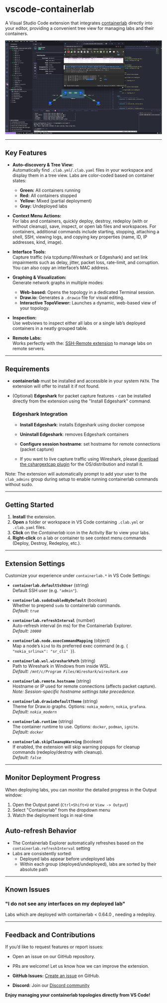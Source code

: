 # vscode-containerlab

A Visual Studio Code extension that integrates [containerlab](https://containerlab.dev/) directly into your editor, providing a convenient tree view for managing labs and their containers.

![screencast](https://raw.githubusercontent.com/srl-labs/vscode-containerlab/refs/heads/main/resources/screenshot.png)

---
## Key Features

- **Auto-discovery & Tree View:**  
  Automatically find `.clab.yml`/`.clab.yaml` files in your workspace and display them in a tree view. Labs are color-coded based on container states:
  - **Green:** All containers running  
  - **Red:** All containers stopped  
  - **Yellow:** Mixed (partial deployment)  
  - **Gray:** Undeployed labs

- **Context Menu Actions:**  
  For labs and containers, quickly deploy, destroy, redeploy (with or without cleanup), save, inspect, or open lab files and workspaces. For containers, additional commands include starting, stopping, attaching a shell, SSH, viewing logs, and copying key properties (name, ID, IP addresses, kind, image).

- **Interface Tools:**  
  Capture traffic (via tcpdump/Wireshark or Edgeshark) and set link impairments such as delay, jitter, packet loss, rate-limit, and corruption. You can also copy an interface’s MAC address.

- **Graphing & Visualization:**  
  Generate network graphs in multiple modes:
  - **Web-based:** Opens the topology in a dedicated Terminal session.
  - **Draw.io:** Generates a `.drawio` file for visual editing.
  - **Interactive TopoViewer:** Launches a dynamic, web-based view of your topology.

- **Inspection:**  
  Use webviews to inspect either all labs or a single lab’s deployed containers in a neatly grouped table.

- **Remote Labs:**  
  Works perfectly with the: [SSH-Remote extension](https://marketplace.visualstudio.com/items?itemName=ms-vscode-remote.remote-ssh) to manage labs on remote servers.

---

## Requirements

- **containerlab** must be installed and accessible in your system `PATH`. The extension will offer to install it if not found.
- (Optional) **Edgeshark** for packet capture features - can be installed directly from the extension using the "Install Edgeshark" command.


    ### Edgeshark Integration
    - **Install Edgeshark**: installs Edgeshark using docker compose
    - **Uninstall Edgeshark**: removes Edgeshark containers
    - **Configure session hostname**: set hostname for remote connections (packet capture)

  - If you want to live capture traffic using Wireshark, please [download the cshargextcap plugin](https://github.com/siemens/cshargextcap/releases) for the OS/distribution and install it.  

Note: The extension will automatically prompt to add your user to the `clab_admins` group during setup to enable running containerlab commands without sudo.

---

## Getting Started

1. **Install** the extension.
2. **Open** a folder or workspace in VS Code containing `.clab.yml` or `.clab.yaml` files.
3. **Click** on the _Containerlab_ icon in the Activity Bar to view your labs.
4. **Right-click** on a lab or container to see context menu commands (Deploy, Destroy, Redeploy, etc.).

---
## Extension Settings

Customize your experience under `containerlab.*` in VS Code Settings:

- **`containerlab.defaultSshUser`** (string)  
  Default SSH user (e.g. `"admin"`).

- **`containerlab.sudoEnabledByDefault`** (boolean)  
  Whether to prepend `sudo` to containerlab commands.  
  _Default: `true`_

- **`containerlab.refreshInterval`** (number)  
  Auto-refresh interval (in ms) for the Containerlab Explorer.  
  _Default: `10000`_

- **`containerlab.node.execCommandMapping`** (object)  
  Map a node’s `kind` to its preferred exec command (e.g. `{ "nokia_srlinux": "sr_cli" }`).

- **`containerlab.wsl.wiresharkPath`** (string)  
  Path to Wireshark in Windows from inside WSL.  
  _Default: `/mnt/c/Program Files/Wireshark/wireshark.exe`_

- **`containerlab.remote.hostname`** (string)  
  Hostname or IP used for remote connections (affects packet capture).  
  _Note: Session-specific hostname settings take precedence._

- **`containerlab.drawioDefaultTheme`** (string)  
  Theme for Draw.io graphs. Options: `nokia_modern`, `nokia`, `grafana`.  
  _Default: `nokia_modern`_

- **`containerlab.runtime`** (string)  
  The container runtime to use. Options: `docker`, `podman`, `ignite`.  
  _Default: `docker`_

- **`containerlab.skipCleanupWarning`** (boolean)  
  If enabled, the extension will skip warning popups for cleanup commands (redeploy/destroy with cleanup).  
  _Default: `false`_


---

## Monitor Deployment Progress
When deploying labs, you can monitor the detailed progress in the Output window:
1. Open the Output panel (`Ctrl+Shift+U` or `View -> Output`)
2. Select "Containerlab" from the dropdown menu
3. Watch the deployment logs in real-time

## Auto-refresh Behavior
- The Containerlab Explorer automatically refreshes based on the `containerlab.refreshInterval` setting
- Labs are consistently sorted:
  - Deployed labs appear before undeployed labs
  - Within each group (deployed/undeployed), labs are sorted by their absolute path

---

## Known Issues

### "I do not see any interfaces on my deployed lab" 
Labs which are deployed with containerlab < 0.64.0 , needing a redeploy.

---

## Feedback and Contributions

If you’d like to request features or report issues:
- Open an issue on our GitHub repository.
- PRs are welcome! Let us know how we can improve the extension.

- **GitHub Issues:** [Create an issue](https://github.com/srl-labs/vscode-containerlab/issues) on GitHub.
- **Discord:** Join our [Discord community](https://discord.gg/vAyddtaEV9)

**Enjoy managing your containerlab topologies directly from VS Code!**
